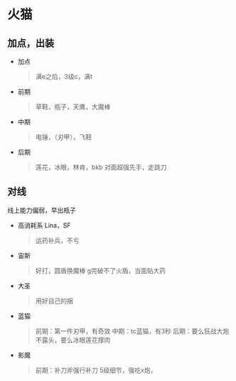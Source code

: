 # 火猫
## 加点，出装
- 加点
	> 满e之后，3级c，满t
- 前期
	>草鞋，瓶子，天鹰，大魔棒
- 中期
	> 电锤，（刃甲），飞鞋
- 后期
	> 莲花，冰眼，林肯，bkb
		对面超强先手，走跳刀
## 对线
线上能力偏弱，早出瓶子

- 高消耗系 Lina，SF
	>  运药补兵，不亏
- 宙斯
	> 好打，圆盾换魔棒
		g完破不了火盾，当面贴大药
- 大圣
	> 用好自己的捆
- 蓝猫
	> 前期：第一件刃甲，有奇效
	中期：tc蓝猫，有3秒
	后期：要么狂战大炮不露头，要么冰眼莲花撑肉
- 影魔
	> 前期：补刀斧强行补刀
	5级细节，强吃x炮，
<!--stackedit_data:
eyJoaXN0b3J5IjpbMTExNDg3NTYzNCwtOTk5NjAzODUzLC0xNj
MyODAwMzkyLDExNTMwNzEzMzFdfQ==
-->